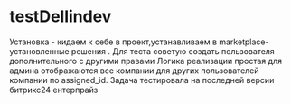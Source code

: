 # testDellindev
Установка - кидаем к себе в проект,устанавливаем в marketplace- установленные решения .
Для теста советую создать пользователя дополнительного с другими правами
Логика реализации простая для админа отображаются все компании для других пользователей компании по assigned_id.
Задача тестировала на последней версии битрикс24 ентерпрайз 
